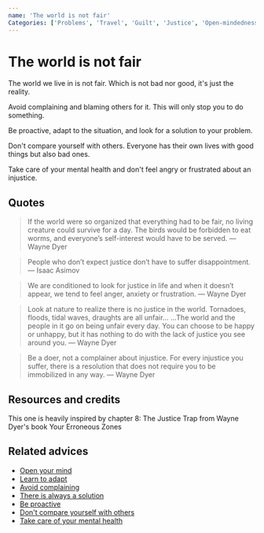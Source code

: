 ```yaml
---
name: 'The world is not fair'
Categories: ['Problems', 'Travel', 'Guilt', 'Justice', 'Open-mindedness', 'Proactivity', 'Mental health']
---
```

# The world is not fair

The world we live in is not fair. Which is not bad nor good, it's just the reality.

Avoid complaining and blaming others for it. This will only stop you to do something.

Be proactive, adapt to the situation, and look for a solution to your problem.

Don't compare yourself with others. Everyone has their own lives with good things but also bad ones.

Take care of your mental health and don't feel angry or frustrated about an injustice.

## Quotes

> If the world were so organized that everything had to be fair, no living creature could survive for a day. The birds would be forbidden to eat worms, and everyone’s self-interest would have to be served. — Wayne Dyer

> People who don’t expect justice don’t have to suffer disappointment. — Isaac Asimov

> We are conditioned to look for justice in life and when it doesn’t appear, we tend to feel anger, anxiety or frustration. — Wayne Dyer

> Look at nature to realize there is no justice in the world. Tornadoes, floods, tidal waves, draughts are all unfair... ...The world and the people in it go on being unfair every day. You can choose to be happy or unhappy, but it has nothing to do with the lack of justice you see around you. — Wayne Dyer

> Be a doer, not a complainer about injustice. For every injustice you suffer, there is a resolution that does not require you to be immobilized in any way. — Wayne Dyer

## Resources and credits

This one is heavily inspired by chapter 8: The Justice Trap from Wayne Dyer's book Your Erroneous Zones

## Related advices

- [Open your mind](../Open%20your%20mind/index.md)
- [Learn to adapt](../Learn%20to%20adapt/index.md)
- [Avoid complaining](../Avoid%20complaining/index.md)
- [There is always a solution](../There%20is%20always%20a%20solution/index.md)
- [Be proactive](../Be%20proactive/index.md)
- [Don't compare yourself with others](../Don't%20compare%20yourself%20with%20others/index.md)
- [Take care of your mental health](../Take%20care%20of%20your%20mental%20health/index.md)